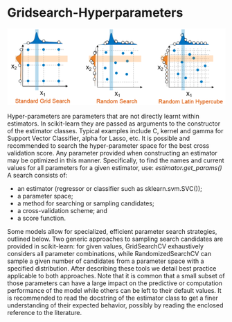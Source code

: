 # Gridsearch-Hyperparameters
![](https://github.com/iurigo/Gridsearch-Hyperparameters/blob/master/image.png)

Hyper-parameters are parameters that are not directly learnt within estimators. In scikit-learn they are passed as arguments to the constructor of the estimator classes. Typical examples include C, kernel and gamma for Support Vector Classifier, alpha for Lasso, etc.
It is possible and recommended to search the hyper-parameter space for the best cross validation score.
Any parameter provided when constructing an estimator may be optimized in this manner. Specifically, to find the names and current values for all parameters for a given estimator, use:
*estimator.get_params()*
A search consists of:
- an estimator (regressor or classifier such as sklearn.svm.SVC());
- a parameter space;
- a method for searching or sampling candidates;
- a cross-validation scheme; and
- a score function.

<p> Some models allow for specialized, efficient parameter search strategies, outlined below. Two generic approaches to sampling search candidates are provided in scikit-learn: for given values, GridSearchCV exhaustively considers all parameter combinations, while RandomizedSearchCV can sample a given number of candidates from a parameter space with a specified distribution. After describing these tools we detail best practice applicable to both approaches.
Note that it is common that a small subset of those parameters can have a large impact on the predictive or computation performance of the model while others can be left to their default values. It is recommended to read the docstring of the estimator class to get a finer understanding of their expected behavior, possibly by reading the enclosed reference to the literature.
